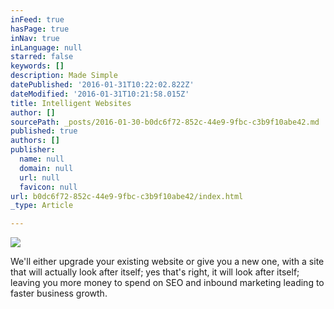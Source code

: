 ```yaml
---
inFeed: true
hasPage: true
inNav: true
inLanguage: null
starred: false
keywords: []
description: Made Simple
datePublished: '2016-01-31T10:22:02.822Z'
dateModified: '2016-01-31T10:21:58.015Z'
title: Intelligent Websites
author: []
sourcePath: _posts/2016-01-30-b0dc6f72-852c-44e9-9fbc-c3b9f10abe42.md
published: true
authors: []
publisher:
  name: null
  domain: null
  url: null
  favicon: null
url: b0dc6f72-852c-44e9-9fbc-c3b9f10abe42/index.html
_type: Article

---
```

![](https://the-grid-user-content.s3-us-west-2.amazonaws.com/e7f1f286-00e8-4c9a-bfaf-6b0a2066f821.png)

We'll either upgrade your existing website or give you a new one, with a site that will actually look after itself; yes that's right, it will look after itself; leaving you more money to spend on SEO and inbound marketing leading to faster business growth.